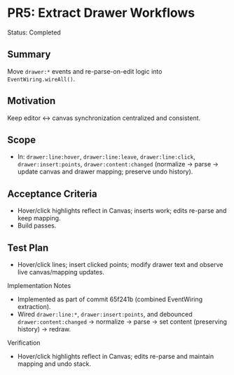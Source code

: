 # PR5: Extract Drawer Workflows

Status: Completed

## Summary
Move `drawer:*` events and re-parse-on-edit logic into `EventWiring.wireAll()`.

## Motivation
Keep editor ↔ canvas synchronization centralized and consistent.

## Scope
- In: `drawer:line:hover`, `drawer:line:leave`, `drawer:line:click`, `drawer:insert:points`, `drawer:content:changed` (normalize → parse → update canvas and drawer mapping; preserve undo history).

## Acceptance Criteria
- Hover/click highlights reflect in Canvas; inserts work; edits re-parse and keep mapping.
- Build passes.

## Test Plan
- Hover/click lines; insert clicked points; modify drawer text and observe live canvas/mapping updates.

Implementation Notes
- Implemented as part of commit 65f241b (combined EventWiring extraction).
- Wired `drawer:line:*`, `drawer:insert:points`, and debounced `drawer:content:changed` → normalize → parse → set content (preserving history) → redraw.

Verification
- Hover/click highlights reflect in Canvas; edits re-parse and maintain mapping and undo stack.
